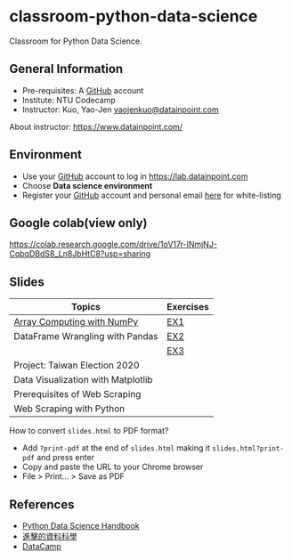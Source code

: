 # classroom-python-data-science

Classroom for Python Data Science.

## General Information

- Pre-requisites: A [GitHub](https://github.com/) account
- Institute: NTU Codecamp
- Instructor: Kuo, Yao-Jen <yaojenkuo@datainpoint.com>

About instructor: <https://www.datainpoint.com/>

## Environment

- Use your [GitHub](https://github.com/) account to log in <https://lab.datainpoint.com>
- Choose **Data science environment**
- Register your [GitHub](https://github.com/) account and personal email [here](https://docs.google.com/spreadsheets/d/1TFqIFqzOIUY7GnZ_a7L3_iKZeqGAYKTfJKAA-gO_hCg/edit?usp=sharing) for white-listing

## Google colab(view only)

<https://colab.research.google.com/drive/1oV17r-INmjNJ-CqbqDBdS8_Ln8JbHtC8?usp=sharing>

## Slides

|Topics|Exercises|
|-----|---------|
|[Array Computing with NumPy](https://datainpoint.github.io/chapter-array-computing-with-numpy/array-computing-with-numpy.slides.html)|[EX1](https://lab.datainpoint.com/hub/user-redirect/git-pull?repo=https%3A%2F%2Fgithub.com%2Fdatainpoint%2Fexercise-array-computing-with-numpy&urlpath=tree%2Fexercise-array-computing-with-numpy%2Fexercises.ipynb&branch=main)|
|DataFrame Wrangling with Pandas|[EX2]()|
||[EX3]()|
|Project: Taiwan Election 2020||
|Data Visualization with Matplotlib||
|Prerequisites of Web Scraping||
|Web Scraping with Python|

How to convert `slides.html` to PDF format?
- Add `?print-pdf` at the end of `slides.html` making it `slides.html?print-pdf` and press enter
- Copy and paste the URL to your Chrome browser
- File > Print... > Save as PDF

## References

- [Python Data Science Handbook](https://jakevdp.github.io/PythonDataScienceHandbook/)
- [進擊的資料科學](https://www.datainpoint.com/data-science-in-action/)
- [DataCamp](https://www.datacamp.com?tap_a=5644-dce66f&tap_s=194899-1fb421&utm_medium=affiliate&utm_source=tonykuo)
